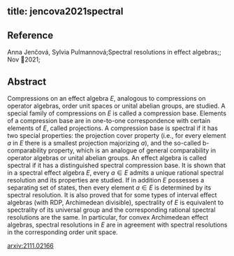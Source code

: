 title: jencova2021spectral
---


## Reference

Anna Jenčová, Sylvia Pulmannová;Spectral resolutions in effect algebras;; Nov 2021;

## Abstract 
  Compressions on an effect algebra $E$, analogous to compressions on operator
algebras, order unit spaces or unital abelian groups, are studied. A special
family of compressions on $E$ is called a compression base. Elements of a
compression base are in one-to-one correspondence with certain elements of $E$,
called projections. A compression base is spectral if it has two special
properties: the projection cover property (i.e., for every element $a$ in $E$
there is a smallest projection majorizing $a$), and the so-called
b-comparability property, which is an analogue of general comparability in
operator algebras or unital abelian groups. An effect algebra is called
spectral if it has a distinguished spectral compression base. It is shown that
in a spectral effect algebra $E$, every $a\in E$ admits a unique rational
spectral resolution and its properties are studied. If in addition $E$
possesses a separating set of states, then every element $a\in E$ is determined
by its spectral resolution. It is also proved that for some types of interval
effect algebras (with RDP, Archimedean divisible), spectrality of $E$ is
equivalent to spectrality of its universal group and the corresponding rational
spectral resolutions are the same. In particular, for convex Archimedean effect
algebras, spectral resolutions in $E$ are in agreement with spectral
resolutions in the corresponding order unit space.

    

[arxiv:2111.02166](https://arxiv.org/abs/2111.02166)